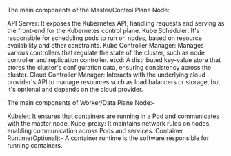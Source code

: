 The main components of the Master/Control Plane Node:

API Server: It exposes the Kubernetes API, handling requests and serving as the front-end for the Kubernetes control plane.
Kube Scheduler: It's responsible for scheduling pods to run on nodes, based on resource availability and other constraints.
Kube Controller Manager: Manages various controllers that regulate the state of the cluster, such as node controller and replication controller.
etcd: A distributed key-value store that stores the cluster's configuration data, ensuring consistency across the cluster.
Cloud Controller Manager: Interacts with the underlying cloud provider's API to manage resources such as load balancers or storage, but it's optional and depends on the cloud provider.

The main components of Worker/Data Plane Node:-

Kubelet: It ensures that containers are running in a Pod and communicates with the master node.
Kube-proxy: It maintains network rules on nodes, enabling communication across Pods and services.
Container Runtime(Optional):- A container runtime is the software responsible for running containers. 
